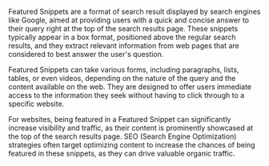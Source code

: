 Featured Snippets are a format of search result displayed by search engines like Google, aimed at providing users with a quick and concise answer to their query right at the top of the search results page. These snippets typically appear in a box format, positioned above the regular search results, and they extract relevant information from web pages that are considered to best answer the user's question.

Featured Snippets can take various forms, including paragraphs, lists, tables, or even videos, depending on the nature of the query and the content available on the web. They are designed to offer users immediate access to the information they seek without having to click through to a specific website.

For websites, being featured in a Featured Snippet can significantly increase visibility and traffic, as their content is prominently showcased at the top of the search results page. SEO (Search Engine Optimization) strategies often target optimizing content to increase the chances of being featured in these snippets, as they can drive valuable organic traffic.